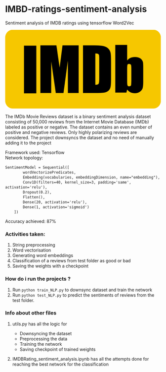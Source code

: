 # IMBD-ratings-sentiment-analysis
Sentiment analysis of IMDB ratings using tensorflow Word2Vec 

![Iris image](images/imdb.png)

The IMDb Movie Reviews dataset is a binary sentiment analysis dataset consisting of 50,000 reviews from the Internet Movie Database (IMDb) labeled as positive or negative. The dataset contains an even number of positive and negative reviews. Only highly polarizing reviews are considered. The project downsyncs the dataset and no need of manually adding it to the project 

Framework used: Tensorflow <br>
Network topology: 

```
SentimentModel = Sequential([
        wordVectorizePredicates,
        Embedding(vocabularies, embeddingDimension, name="embedding"),
        Conv1D(filters=40, kernel_size=3, padding='same', activation='relu'),
        Dropout(0.2),
        Flatten(),
        Dense(20, activation='relu'),
        Dense(1, activation='sigmoid')
    ])
```
Accuracy achieved: 87%

### Activities taken:
1. String preprocessing
2. Word vectorisation
3. Generating word embeddings
4. Classification of a reviews from test folder as good or bad 
5. Saving the weights with a checkpoint

### How do i run the projects ? <br>
1. Run  ``` python train_NLP.py ``` to downsync dataset and train the network
2. Run  ``` python test_NLP.py ``` to predict the sentiments of reviews from the 
test folder.

### Info about other files <br>
1. utils.py has all the logic for 
    - Downsyncing the dataset
    - Preprocessing the data
    - Training the network
    - Saving checkpoint of trained weights
    
2. IMDBRating_sentiment_analysis.ipynb has all the attempts done for reaching the best network for the classification
